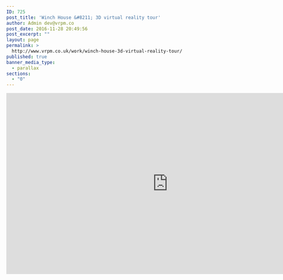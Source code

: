 ```yaml
---
ID: 725
post_title: 'Winch House &#8211; 3D virtual reality tour'
author: Admin dev@vrpm.co
post_date: 2016-11-28 20:49:56
post_excerpt: ""
layout: page
permalink: >
  http://www.vrpm.co.uk/work/winch-house-3d-virtual-reality-tour/
published: true
banner_media_type:
  - parallax
sections:
  - "0"
---
```

<iframe src="https://my.matterport.com/show/?m=CvqbWGdk89b" width="853" height="480" frameborder="0" allowfullscreen="allowfullscreen"></iframe>